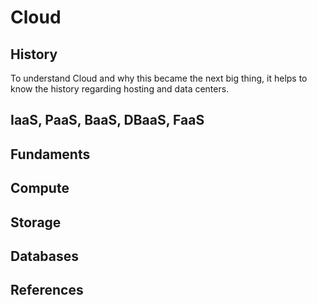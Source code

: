 # Cloud

## History

To understand Cloud and why this became the next big thing, it helps to know the history regarding hosting and data centers.




## IaaS, PaaS, BaaS, DBaaS, FaaS


## Fundaments

## Compute

## Storage

## Databases

## References

